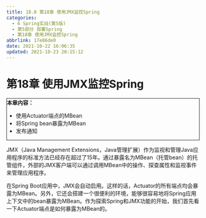 ```yaml
---
title: 18.0 第18章 使用JMX监控Spring
categories:
  - 6 Spring实战(第5版)
  - 第5部分 部署Spring
  - 第18章 使用JMX监控Spring
abbrlink: 17e86de0
date: 2021-10-22 16:06:35
updated: 2021-10-23 20:15:12
---
```

# 第18章 使用JMX监控Spring

<div style="border:1px solid;"><strong>本章内容：</strong><ul><li>使用Actuator端点的MBean</li><li>将Spring bean暴露为MBean</li><li>发布通知</li></ul></div>

JMX（Java Management Extensions，Java管理扩展）作为监视和管理Java应用程序的标准方法已经存在超过了15年。通过暴露名为MBean（托管bean）的托管组件，外部的JMX客户端可以通过调用MBean中的操作、探查属性和监视事件来管理应用程序。

在Spring Boot应用中，JMX会自动启用。这样的话，Actuator的所有端点均会暴露为MBean。另外，它还会搭建一个很便利的环境，能够很容易地将Spring应用上下文中的bean暴露为MBean。作为探索Spring和JMX功能的开始，我们首先看一下Actuator端点是如何暴露为MBean的。
